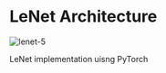 # LeNet Architecture

![lenet-5](https://user-images.githubusercontent.com/55094650/225531696-edae9e8c-fe90-40e4-95a8-e950417fed0e.png)


LeNet implementation uisng PyTorch
